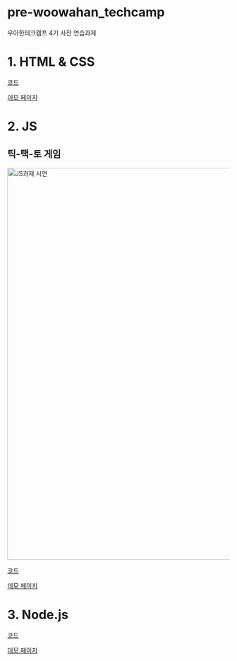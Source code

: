 # pre-woowahan_techcamp
우아한테크캠프 4기 사전 연습과제

# 1. HTML & CSS
[코드]()

[데모 페이지]()

# 2. JS
## 틱-택-토 게임
<img width="886" alt="JS과제 시연" src="https://user-images.githubusercontent.com/35324795/123513277-40dd1a00-d6c7-11eb-9e20-abb799853db1.png">

[코드](https://github.com/edegiil/pre-woowahan_techcamp/tree/main/JS)

[데모 페이지]()

# 3. Node.js
[코드]()

[데모 페이지]()
